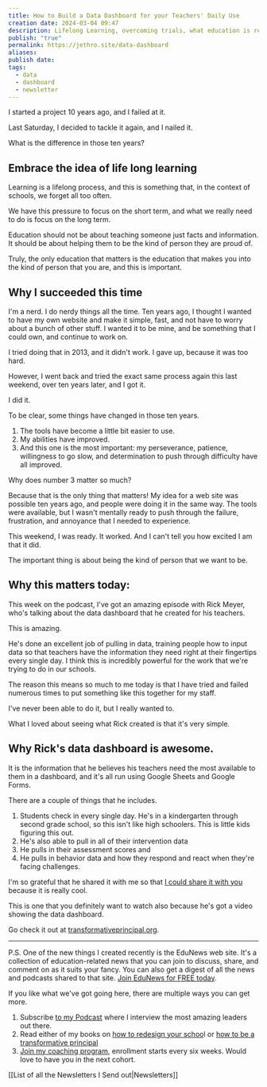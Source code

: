 ```yaml
---
title: How to Build a Data Dashboard for your Teachers' Daily Use
creation date: 2024-03-04 09:47
description: Lifelong Learning, overcoming trials, what education is really for, and data dahsboards
publish: "true"
permalink: https://jethro.site/data-dashboard
aliases: 
publish date: 
tags:
  - data
  - dashboard
  - newsletter
---
```


I started a project 10 years ago, and I failed at it. 

Last Saturday, I decided to tackle it again, and I nailed it. 

What is the difference in those ten years? 

## Embrace the idea of life long learning
Learning is a lifelong process, and this is something that, in the context of schools, we forget all too often. 

We have this pressure to focus on the short term, and what we really need to do is focus on the long term. 

Education should not be about teaching someone just facts and information. It should be about helping them to be the kind of person they are proud of. 

Truly, the only education that matters is the education that makes you into the kind of person that you are, and this is important.

## Why I succeeded this time
I'm a nerd. I do nerdy things all the time. Ten years ago, I thought I wanted to have my own website and make it simple, fast, and not have to worry about a bunch of other stuff. I wanted it to be mine, and be something that I could own, and continue to work on. 

I tried doing that in 2013, and it didn't work. I gave up, because it was too hard. 

However, I went back and tried the exact same process again this last weekend, over ten years later, and I got it. 

I did it. 

To be clear, some things have changed in those ten years. 

1. The tools have become a little bit easier to use. 
2. My abilities have improved. 
3. And this one is the most important: my perseverance, patience, willingness to go slow, and determination to push through difficulty have all improved.

Why does number 3 matter so much? 

Because that is the only thing that matters! My idea for a web site was possible ten years ago, and people were doing it in the same way. The tools were available, but I wasn't mentally ready to push through the failure, frustration, and annoyance that I needed to experience. 

This weekend, I was ready. It worked. And I can't tell you how excited I am that it did. 

The important thing is about being the kind of person that we want to be. 
## Why this matters today:
This week on the podcast, I've got an amazing episode with Rick Meyer, who's talking about the data dashboard that he created for his teachers. 

This is amazing. 

He's done an excellent job of pulling in data, training people how to input data so that teachers have the information they need right at their fingertips every single day. I think this is incredibly powerful for the work that we're trying to do in our schools.

The reason this means so much to me today is that I have tried and failed numerous times to put something like this together for my staff. 

I've never been able to do it, but I really wanted to. 

What I loved about seeing what Rick created is that it's very simple. 
## Why Rick's data dashboard is awesome.
It is the information that he believes his teachers need the most available to them in a dashboard, and it's all run using Google Sheets and Google Forms.

There are a couple of things that he includes. 
1. Students check in every single day. He's in a kindergarten through second grade school, so this isn't like high schoolers. This is little kids figuring this out.
2. He's also able to pull in all of their intervention data 
3. He pulls in their assessment scores and 
4. He pulls in behavior data and how they respond and react when they're facing challenges. 

I'm so grateful that he shared it with me so that [I could share it with you](https://transformativeprincipal.org/s12/588) because it is really cool. 

This is one that you definitely want to watch also because he's got a video showing the data dashboard. 

Go check it out at [transformativeprincipal.org](https://transformativeprincipal.org/s12/588).


---

P.S. One of the new things I created recently is the EduNews web site. It's a collection of education-related news that you can join to discuss, share, and comment on as it suits your fancy. You can also get a digest of all the news and podcasts shared to that site. [Join EduNews for FREE today](https://edune.ws).
  
If you like what we've got going here, there are multiple ways you can get more. 

1. Subscribe [to my Podcast](https://transformativeprincipal.org/subscribe) where I interview the most amazing leaders out there.
2. Read either of my books on [how to redesign your schoo](https://transformative-principal.ck.page/products/school-x-how-principals-can-des)l or [how to be a transformative principal](https://transformative-principal.ck.page/products/how2be)
3. [Join my coaching program](https://jethrojones.com/coach), enrollment starts every six weeks. Would love to have you in the next cohort.

[[List of all the Newsletters I Send out|Newsletters]]
